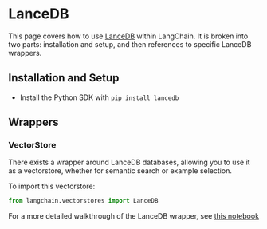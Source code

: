 # LanceDB

This page covers how to use [LanceDB](https://github.com/lancedb/lancedb) within LangChain.
It is broken into two parts: installation and setup, and then references to specific LanceDB wrappers.

## Installation and Setup

- Install the Python SDK with `pip install lancedb`

## Wrappers

### VectorStore

There exists a wrapper around LanceDB databases, allowing you to use it as a vectorstore,
whether for semantic search or example selection.

To import this vectorstore:

```python
from langchain.vectorstores import LanceDB
```

For a more detailed walkthrough of the LanceDB wrapper, see [this notebook](../modules/indexes/vectorstores/examples/lancedb.ipynb)

